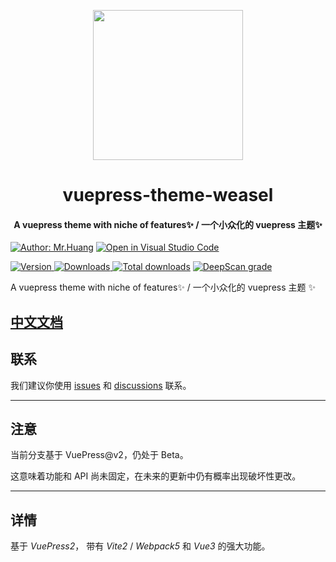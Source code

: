 <!-- markdownlint-disable -->
<p align="center">
  <img width="240" src="https://github.com/vuepress-theme-weasel/vuepress-theme-weasel/blob/develop/demo/src/logo.png?raw=true" style="text-align: center;"/>
</p>
<h1 align="center">vuepress-theme-weasel</h1>
<h4 align="center">A vuepress theme with niche of features✨ / 一个小众化的 vuepress 主题✨</h4>

[![Author: Mr.Huang](https://img.shields.io/badge/作者-Mr.Huang-blue.svg?style=for-the-badge)](https://zukmb.cn)
[![Open in Visual Studio Code](https://img.shields.io/badge/-open%20in%20vscode-blue?style=for-the-badge&logo=visualstudiocode)](https://github.dev/vuepress-theme-weasel/vuepress-theme-weasel)

<!-- markdownlint-restore -->

[![Version](https://img.shields.io/npm/v/@mr-huang/vuepress-theme-weasel/latest.svg?style=flat-square&logo=npm) ![Downloads](https://img.shields.io/npm/dm/@mr-huang/vuepress-theme-weasel.svg?style=flat-square&logo=npm) ![Total downloads](https://img.shields.io/npm/dt/@mr-huang/vuepress-theme-weasel?style=flat-square&logo=npm)](https://www.npmjs.com/package/@mr-huang/vuepress-theme-weasel) [![DeepScan grade](https://deepscan.io/api/teams/17777/projects/21110/branches/597464/badge/grade.svg)](https://deepscan.io/dashboard#view=project&tid=17777&pid=21110&bid=597464)

<!-- ![CodeQL](https://github.com/vuepress-theme-weasel/vuepress-theme-weasel/actions/workflows/codeql-analysis.yml/badge.svg)
[![codecov](https://codecov.io/gh/vuepress-theme-weasel/vuepress-theme-weasel/branch/main/graph/badge.svg?token=TNYMbGlxQ9)](https://codecov.io/gh/vuepress-theme-weasel/vuepress-theme-weasel)
![Test theme](https://github.com/vuepress-theme-weasel/vuepress-theme-weasel/actions/workflows/v2-test.yml/badge.svg) -->

A vuepress theme with niche of features✨ / 一个小众化的 vuepress 主题 ✨

## [中文文档](待完善)

## 联系

我们建议你使用 [issues](https://github.com/vuepress-theme-weasel/vuepress-theme-weasel/issues) 和 [discussions](https://github.com/vuepress-theme-weasel/vuepress-theme-weasel/discussions) 联系。

---

## 注意

当前分支基于 VuePress@v2，仍处于 Beta。

这意味着功能和 API 尚未固定，在未来的更新中仍有概率出现破坏性更改。

---
## 详情

基于 _VuePress2_， 带有 _Vite2_ / _Webpack5_ 和 _Vue3_ 的强大功能。
